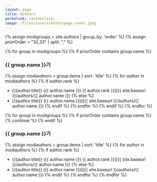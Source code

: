 ```yaml
---
layout: page
title: Authors
permalink: /authorlist/
image: /files/covers/authorpage_cover.jpeg
---
```

{% assign modigroups = site.authors | group_by: 'order' %}
{% assign priorOrder = "32,33" | split: "," %}

{% for group in modigroups %}
{% if priorOrder contains group.name %}
### {{ group.name }}기
{% assign modiauthors = group.items | sort: 'title' %}
{% for author in modiauthors %}
{% if author.rank %}
* [{{author.title}} ({{ author.name }}) {{ author.rank }}]({{ site.baseurl }}/authors/{{ author.name }})
{% else %}
* [{{author.title}} ({{ author.name }})]({{ site.baseurl }}/authors/{{ author.name }})
{% endif %}
{% endfor %}
{% endif %}
{% endfor %}

{% for group in modigroups %}
{% if priorOrder contains group.name %}
{% continue %}
{% endif %}
### {{ group.name }}기
{% assign modiauthors = group.items | sort: 'title' %}
{% for author in modiauthors %}
{% if author.rank %}
* [{{author.title}} ({{ author.name }}) {{ author.rank }}]({{ site.baseurl }}/authors/{{ author.name }})
{% else %}
* [{{author.title}} ({{ author.name }})]({{ site.baseurl }}/authors/{{ author.name }})
{% endif %}
{% endfor %}
{% endfor %}